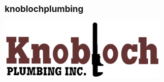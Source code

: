 knoblochplumbing
===

<img src="https://raw.githubusercontent.com/HHSnopek/knoblochplumbing/master/assets/img/KnoblochLogo.png">
